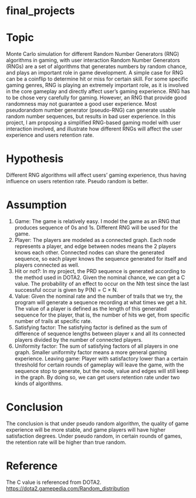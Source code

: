 # final_projects
# Topic
Monte Carlo simulation for different Random Number Generators (RNG) algorithms in gaming, with user interaction
Random Number Generators (RNGs) are a set of algorithms that generates numbers by random chance, and plays an important role in game development. A simple case for RNG can be a coinflip to determine hit or miss for certain skill. For some specific gaming genres, RNG is playing an extremely important role, as it is involved in the core gameplay and directly affect user’s gaming experience.
RNG has to be chose very carefully for gaming. However, an RNG that provide good randomness may not guarantee a good user experience. Most pseudorandom number generator (pseudo-RNG) can generate usable random number sequences, but results in bad user experience.
In this project, I am proposing a simplified RNG-based gaming model with user interaction involved,  and illustrate how different RNGs will affect the user experience and users retention rate.
# Hypothesis
Different RNG algorithms will affect users’ gaming experience, thus having influence on users retention rate. Pseudo random is better.
# Assumption
1. Game: The game is relatively easy. I model the game as an RNG that produces sequence of 0s and 1s. Different RNG will be used for the game. 
2. Player: The players are modeled as a connected graph. Each node represents a player, and edge between nodes means the 2 players knows each other. Connected nodes can share the generated sequence, so each player knows the sequence generated for itself and players connected as well.
3. Hit or not?: In my project, the PRD sequence is generated according to the method used in DOTA2. Given the nominal chance, we can get a C value. The probability of an effect to occur on the Nth test since the last successful occur is given by P(N) = C × N. 
4. Value: Given the nominal rate and the number of trails that we try, the program will generate a sequence recording at what times we get a hit. The value of a player is defined as the length of this generated sequence for the player, that is, the number of hits we get, from specific number of trails at specific rate.
5. Satisfying factor: The satisfying factor is defined as the sum of difference of sequence lengths between player x and all its connected players divided by the number of connected players.
6. Uniformity factor: The sum of satisfying factors of all players in one graph. Smaller uniformity factor means a more general gaming experience.
Leaving game: Player with satisfactory lower than a certain threshold for certain rounds of gameplay will leave the game, with the sequence stop to generate, but the node, value and edges will still keep in the graph. By doing so, we can get users retention rate under two kinds of algorithms.
# Conclusion
The conclusion is that under pseudo random algorithm, the quality of game experience will be more stable, and game players will have higher satisfaction degrees. Under pseudo random, in certain rounds of games, the retention rate will be higher than true random.
# Reference
The C value is referenced from DOTA2. https://dota2.gamepedia.com/Random_distribution

